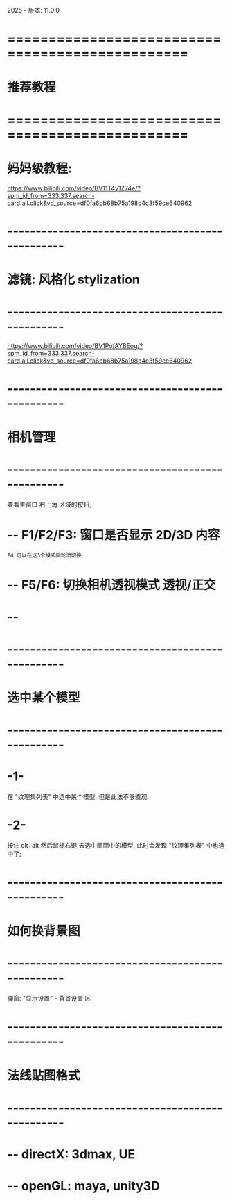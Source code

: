 
2025 - 版本: 11.0.0


# ================================================ #
#                   推荐教程
# ================================================ #

# 妈妈级教程: 
https://www.bilibili.com/video/BV11T4y1Z74e/?spm_id_from=333.337.search-card.all.click&vd_source=df0fa6bb68b75a198c4c3f59ce640962



# ------------------------------------------------ #
#           滤镜:  风格化 stylization
# ------------------------------------------------ #
https://www.bilibili.com/video/BV1PofAYBEog/?spm_id_from=333.337.search-card.all.click&vd_source=df0fa6bb68b75a198c4c3f59ce640962






# ------------------------------------------------ #
#          相机管理
# ------------------------------------------------ #
查看主窗口 右上角 区域的按钮;

# -- F1/F2/F3:  窗口是否显示 2D/3D 内容
    F4 可以在这3个模式间轮流切换

# -- F5/F6: 切换相机透视模式 透视/正交

# -- 



# ------------------------------------------------ #
#          选中某个模型
# ------------------------------------------------ #

# -1-
在 "纹理集列表" 中选中某个模型, 但是此法不够直观

# -2-
按住 clt+alt 然后鼠标右键 去选中画面中的模型,  此时会发现 "纹理集列表" 中也选中了;






# ------------------------------------------------ #
#                如何换背景图
# ------------------------------------------------ #
弹窗: "显示设置" - 背景设置 区





# ------------------------------------------------ #
#        法线贴图格式
# ------------------------------------------------ #

# -- directX:  3dmax, UE

# -- openGL:   maya, unity3D

















